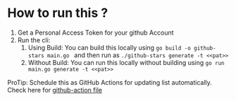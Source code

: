 # How to run this ?

1. Get a Personal Access Token for your github Account
2. Run the cli:
   1. Using Build: You can build this locally using `go build -o github-stars main.go ` and then run as `./github-stars generate -t <<pat>>`
   2. Without Build: You can run this locally without building using `go run main.go generate -t <<pat>>`

ProTip: Schedule this as GitHub Actions for updating list automatically. Check here for [github-action file](.github/workflows/generate-md.yml)